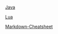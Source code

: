 
[Java](java.md)

[Lua](lua.md)

[Markdown-Cheatsheet](https://github.com/adam-p/markdown-here/wiki/Markdown-Cheatsheet)
